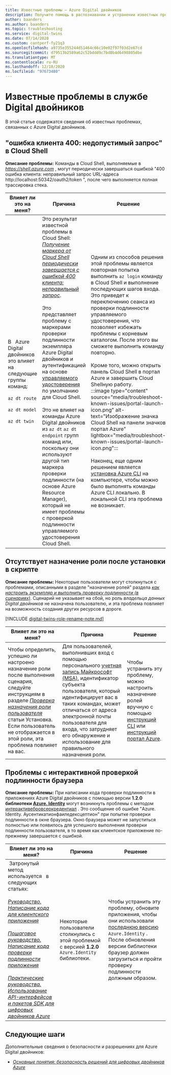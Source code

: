 ```yaml
---
title: Известные проблемы — Azure Digital двойников
description: Получите помощь в распознавании и устранении известных проблем с цифровым двойников Azure.
author: baanders
ms.author: baanders
ms.topic: troubleshooting
ms.service: digital-twins
ms.date: 07/14/2020
ms.custom: contperf-fy21q3
ms.openlocfilehash: a9735e355244d51464c66c10e02f97f03d2e67cd
ms.sourcegitcommit: d79513b2589a62c52bddd9c7bd0b4d6498805dbe
ms.translationtype: MT
ms.contentlocale: ru-RU
ms.lasthandoff: 12/18/2020
ms.locfileid: "97673480"
---
```

# <a name="known-issues-in-azure-digital-twins"></a>Известные проблемы в службе Digital двойников

В этой статье содержатся сведения об известных проблемах, связанных с Azure Digital двойников.

## <a name="400-client-error-bad-request-in-cloud-shell"></a>"ошибка клиента 400: недопустимый запрос" в Cloud Shell

**Описание проблемы:** Команды в Cloud Shell, выполняемые в *https://shell.azure.com* , могут периодически завершаться ошибкой "400 ошибка клиента: неправильный запрос URL-адреса http://localhost:50342/oauth2/token ", после чего выполняется полная трассировка стека.

| Влияет ли это на меня? | Причина | Решение |
| --- | --- | --- |
| В &nbsp; Azure &nbsp; Digital &nbsp; двойников это влияет на следующие группы команд:<br><br>`az dt route`<br><br>`az dt model`<br><br>`az dt twin` | Это результат известной проблемы в Cloud Shell: [*Получение маркера от Cloud Shell периодически завершается с ошибкой 400 клиента: неправильный запрос*](https://github.com/Azure/azure-cli/issues/11749).<br><br>Это представляет проблему с маркерами проверки подлинности экземпляра Azure Digital двойников и аутентификацией на основе [управляемого удостоверения](../active-directory/managed-identities-azure-resources/overview.md) по умолчанию для Cloud Shell. <br><br>Это не влияет на команды Azure Digital двойников из `az dt` `az dt endpoint` групп команд или, поскольку они используют другой тип маркера проверки подлинности (на основе Azure Resource Manager), который не имеет проблемы с проверкой подлинности управляемого удостоверения Cloud Shell. | Одним из способов решения этой проблемы является повторная попытка выполнить `az login` команду в Cloud Shell и выполнение последующих шагов входа. Это приведет к переключению сеанса из проверки подлинности управляемого удостоверения, что позволяет избежать проблемы с корневым каталогом. После этого вы сможете выполнить команду повторно.<br><br>Кроме того, можно открыть панель Cloud Shell в портал Azure и завершить Cloud Shellную работу.<br>:::image type="content" source="media/troubleshoot-known-issues/portal-launch-icon.png" alt-text="Изображение значка Cloud Shell на панели значков портал Azure" lightbox="media/troubleshoot-known-issues/portal-launch-icon.png":::<br><br>Наконец, еще одним решением является [установка Azure CLI](/cli/azure/install-azure-cli?view=azure-cli-latest&preserve-view=true) на компьютере, чтобы можно было выполнять команды Azure CLI локально. В локальной CLI эта проблема не возникает. |


## <a name="missing-role-assignment-after-scripted-setup"></a>Отсутствует назначение роли после установки в скрипте

**Описание проблемы:** Некоторые пользователи могут столкнуться с проблемами, описанными в разделе "назначение ролей" раздела [*как настроить экземпляр и выполнить проверку подлинности (в сценариях)*](how-to-set-up-instance-scripted.md). Сценарий не указывает на сбой, но роль *владельца данных Digital двойников* не назначена пользователю, и эта проблема повлияет на возможность создания других ресурсов в дороге.

[!INCLUDE [digital-twins-role-rename-note.md](../../includes/digital-twins-role-rename-note.md)]

| Влияет ли это на меня? | Причина | Решение |
| --- | --- | --- |
| Чтобы определить, успешно ли настроено назначение роли после выполнения сценария, следуйте инструкциям в разделе [*Проверка назначения роли пользователя*](how-to-set-up-instance-scripted.md#verify-user-role-assignment) статьи Установка. Если пользователь не отображается в этой роли, эта проблема повлияет на вас. | Для пользователей, выполнивших вход с помощью персонального [учетная запись Майкрософт (MSA)](https://account.microsoft.com/account), идентификатор субъекта пользователя, который идентифицирует вас в таких командах, может отличаться от адреса электронной почты пользователя для входа, что затрудняет его обнаружение и использование для правильного назначения роли. | Чтобы устранить эту проблему, можно настроить назначение ролей вручную с помощью [инструкций CLI](how-to-set-up-instance-cli.md#set-up-user-access-permissions) или [инструкций портал Azure](how-to-set-up-instance-portal.md#set-up-user-access-permissions). |

## <a name="issue-with-interactive-browser-authentication"></a>Проблемы с интерактивной проверкой подлинности браузера

**Описание проблемы:** При написании кода проверки подлинности в приложениях Azure Digital двойников с помощью версии **1.2.0** **библиотеки [Azure. Identity](/dotnet/api/azure.identity?view=azure-dotnet&preserve-view=true)** могут возникнуть проблемы с методом [интерактивебровсеркредентиал](/dotnet/api/azure.identity.interactivebrowsercredential?view=azure-dotnet&preserve-view=true) . Это сообщение об ошибке "Azure. Identity. Аусентикатионфаиледексцептион" при попытке проверки подлинности в окне браузера. Окно браузера может не запуститься полностью или появилось для успешного выполнения проверки подлинности пользователя, в то время как клиентское приложение по-прежнему завершается с ошибкой.

| Влияет ли это на меня? | Причина | Решение |
| --- | --- | --- |
| &nbsp;Затронутый &nbsp; метод &nbsp; &nbsp; используется &nbsp; в &nbsp; &nbsp; следующих статьях:<br><br>[*Руководство. Написание кода для клиентского приложения*](tutorial-code.md)<br><br>[*Пошаговое руководство. Написание кода проверки подлинности приложения*](how-to-authenticate-client.md)<br><br>[*Практические руководства. Использование API-интерфейсов и пакетов SDK для цифровых двойников Azure*](how-to-use-apis-sdks.md) | Некоторые пользователи столкнулись с этой проблемой с версией **1.2.0** `Azure.Identity` библиотеки. | Чтобы устранить эту проблему, обновите приложения, чтобы они использовали [последнюю версию](https://www.nuget.org/packages/Azure.Identity) `Azure.Identity` . После обновления версии библиотеки браузер должен загрузиться и пройти проверку подлинности должным образом. |

## <a name="next-steps"></a>Следующие шаги

Дополнительные сведения о безопасности и разрешениях для Azure Digital двойников:
* [*Основные понятия: безопасность решений для цифровых двойников Azure*](concepts-security.md)